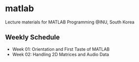 # matlab
Lecture materials for MATLAB Programming @INU, South Korea

## Weekly Schedule
- Week 01: Orientation and First Taste of MATLAB
- Week 02: Handling 2D Matrices and Audio Data
